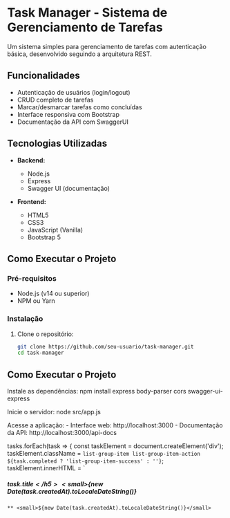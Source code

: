 # Task Manager - Sistema de Gerenciamento de Tarefas

Um sistema simples para gerenciamento de tarefas com autenticação básica, desenvolvido seguindo a arquitetura REST.

## Funcionalidades

-  Autenticação de usuários (login/logout)
-  CRUD completo de tarefas
-  Marcar/desmarcar tarefas como concluídas
-  Interface responsiva com Bootstrap
-  Documentação da API com SwaggerUI

## Tecnologias Utilizadas

- **Backend:**
  - Node.js
  - Express
  - Swagger UI (documentação)

- **Frontend:**
  - HTML5
  - CSS3
  - JavaScript (Vanilla)
  - Bootstrap 5

## Como Executar o Projeto

### Pré-requisitos

- Node.js (v14 ou superior)
- NPM ou Yarn

### Instalação

1. Clone o repositório:
   ```bash
   git clone https://github.com/seu-usuario/task-manager.git
   cd task-manager
## Como Executar o Projeto
  Instale as dependências:
    npm install express body-parser cors swagger-ui-express

  Inicie o servidor:
    node src/app.js

  Acesse a aplicação:
    - Interface web: http://localhost:3000
    - Documentação da API: http://localhost:3000/api-docs























 tasks.forEach(task => {
    const taskElement = document.createElement('div');
    taskElement.className = `list-group-item list-group-item-action ${task.completed ? 'list-group-item-success' : ''}`;
    taskElement.innerHTML = `
      <div class="d-flex w-100 justify-content-between">
        <h5 class="mb-1">${task.title}</h5>
        <small>${new Date(task.createdAt).toLocaleDateString()}</small> 
      </div>


    ** <small>${new Date(task.createdAt).toLocaleDateString()}</small> 